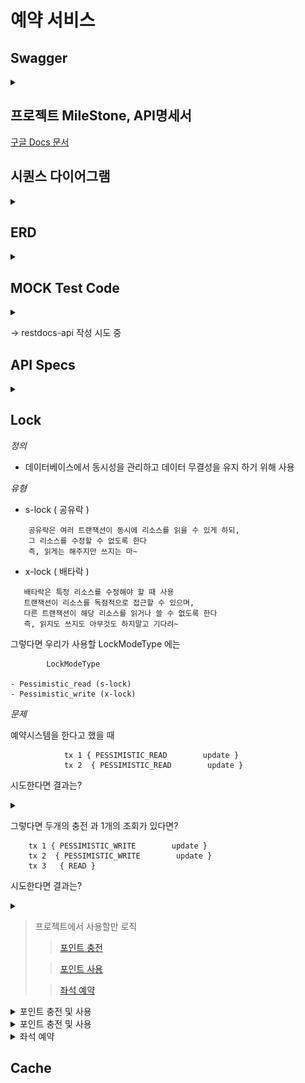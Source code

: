 # 예약 서비스

## Swagger

<details>
    <summary></summary>

![swagger](docs/swagger.png)

</details>

## 프로젝트 MileStone, API명세서

[구글 Docs 문서](https://docs.google.com/spreadsheets/d/1S2TsgAATEp7fZUqq_fYa20B5rVjvJuVm4wjqANgiSU4/edit?usp=sharing)



## 시퀀스 다이어그램

<details>
    <summary></summary>

![시퀀스다이어그램](docs/시퀀스다이어그램.png)

</details>

## ERD

<details>
    <summary></summary>

![concertERD](https://github.com/Ssantoo/booking_service/assets/112769188/28e294ad-7a17-4902-8e69-d72242b03150)

</details>


## MOCK Test Code

<details>
    <summary></summary>

[Mock TEST CODE](https://github.com/Ssantoo/booking_service/pull/1)
</details>

-> restdocs-api 작성 시도 중

## API Specs

<details>
    <summary></summary>

1️⃣ **`주요` 유저 대기열 토큰 기능    post**

- 서비스를 이용할 토큰을 발급받는 API를 작성합니다.
- 토큰은 유저의 UUID 와 해당 유저의 대기열을 관리할 수 있는 정보 ( 대기 순서 or 잔여 시간 등 ) 를 포함합니다.
- 이후 모든 API 는 위 토큰을 이용해 대기열 검증을 통과해야 이용 가능합니다.

> 기본적으로 폴링으로 본인의 대기열을 확인한다고 가정하며, 다른 방안 또한 고려해보고 구현해 볼 수 있습니다.
> 

2️⃣ `기본` 예약 가능 날짜 / 좌석 API  get**

- 예약가능한 날짜와 해당 날짜의 좌석을 조회하는 API 를 각각 작성합니다.
- 예약 가능한 날짜 목록을 조회할 수 있습니다.

- 날짜 정보를 입력받아 예약가능한 좌석정보를 조회할 수 있습니다.

> 좌석 정보는 1 ~ 50 까지의 좌석번호로 관리됩니다.
> 

3️⃣ **`주요` 좌석 예약 요청 API   post**

- 날짜와 좌석 정보를 입력받아 좌석을 예약 처리하는 API 를 작성합니다.
- 좌석 예약과 동시에 해당 좌석은 그 유저에게 약 5분간 임시 배정됩니다. ( 시간은 정책에 따라 자율적으로 정의합니다. )
- 만약 배정 시간 내에 결제가 완료되지 않는다면 좌석에 대한 임시 배정은 해제되어야 하며 다른 사용자는 예약할 수 없어야 한다.

4️⃣ **`기본`**  **잔액 충전 / 조회 API   post / get**

- 결제에 사용될 금액을 API 를 통해 충전하는 API 를 작성합니다.
- 사용자 식별자 및 충전할 금액을 받아 잔액을 충전합니다.
- 사용자 식별자를 통해 해당 사용자의 잔액을 조회합니다.

5️⃣ **`주요` 결제 API   post**

- 결제 처리하고 결제 내역을 생성하는 API 를 작성합니다.
- 결제가 완료되면 해당 좌석의 소유권을 유저에게 배정하고 대기열 토큰을 만료시킵니다.

#### 고민중
- 유저는 한명당 하나의 좌석만 예약할 수 있다.
- 좌석별로 가격이 다르다
- 포인트 충전 좌석가격에 비해 부족하면 충전
- 콘서트 예약 날짜 당일 취소시 취소 수수료 발생
- 좌석 상태 변경 ( 빈자리, 예약중, 결제중?, 예약됨)
- 좌석 토큰에 날짜 등 , 정보포함
- 해당 날짜부터 콘서트 시작날짜까지 선택가능
- 콘서트예약 오픈날짜
- 콘서트날짜
  
</details>


## Lock

*정의*

- 데이터베이스에서 동시성을 관리하고 데이터 무결성을 유지 하기 위해 사용


*유형*
- s-lock ( 공유락 )
```
    공유락은 여러 트랜잭션이 동시에 리소스를 읽을 수 있게 하되, 
    그 리소스를 수정할 수 없도록 한다
    즉, 읽게는 해주지만 쓰지는 마~
```
- x-lock ( 배타락 )
```
   배타락은 특정 리소스를 수정해야 할 때 사용
   트랜잭션이 리소스를 독점적으로 접근할 수 있으며, 
   다른 트랜잭션이 해당 리소스를 읽거나 쓸 수 없도록 한다
   즉, 읽지도 쓰지도 아무것도 하지말고 기다려~
```
    
그렇다면 우리가 사용할 LockModeType 에는

            LockModeType

    - Pessimistic_read (s-lock)
    - Pessimistic_write (x-lock)

*문제*

예약시스템을 한다고 했을 때

                tx 1 { PESSIMISTIC_READ        update }
                tx 2  { PESSIMISTIC_READ        update }

시도한다면 결과는?
<details>
    <summary></summary>

둘다 실패

```
        tx 1 { PESSIMISTIC_READ        update }
                                    (tx2 가 s-lock 소지중이야 너 기다려)
        tx 2  { PESSIMISTIC_READ        update }
                                         (tx1 이 s-lock 소지중이야 너 기다려)
                                         = 데드락
```

</details>

그렇다면 두개의 충전 과 1개의 조회가 있다면?

```
    tx 1 { PESSIMISTIC_WRITE        update }
    tx 2  { PESSIMISTIC_WRITE        update }
    tx 3   { READ }
```
시도한다면 결과는?
<details>
    <summary></summary>

tx3은 
tx1, tx2가 끝날때까지 기다리게 된다
```
tx 1 { PESSIMISTIC_WRITE        update }
tx 2  {                                 PESSIMISTIC_WRITE        update }
tx 3   {                                                                  READ }

```

![비관적락](docs/비관적락테스트(포인트충전).png)

</details>

> 프로젝트에서 사용할만 로직
> > <a href="#locking-details-charge"> 포인트 충전 </a>
> 
> > <a href="#locking-details-use"> 포인트 사용 </a>
> 
> >  <a href="#locking-details"> 좌석 예약 </a>

<details id="locking-details-charge">
    <summary>포인트 충전 및 사용</summary>

![낙관적락](docs/낙관적락(포인트충전).png)

![비관적락](docs/비관적락테스트(포인트충전).png)


> 낙관적 락은 데이터 충돌이 드물고, 트랜잭션이 자주 충돌하지 않는 상황에서 효율적이다
그러나 포인트 충전과 같은 동시성 문제가 발생하기 쉬운 작업에서는 낙관적 락이 자주 충돌을 일으켜 ObjectOptimisticLockingFailureException이 발생
하므로 *비추*

> 비관적 락은 충돌을 예방하기 위해 트랜잭션이 자원에 접근할 때 락을 걸어 다른 트랜잭션이 접근하지 못하게 한다.
데이터의 일관성을 보장하지만, 트랜잭션 간의 대기 시간이 발생하고, 특히 고성능이 요구되는 환경에서는 성능 병목 및
비관적 락의 DB 커넥션 점유 문제가 발생하므로 *비추*

</details>

<details id="#locking-details-use">
    <summary>포인트 충전 및 사용</summary>

![낙관적락](docs/낙관적락(포인트충전).png)

![비관적락](docs/비관적포인트사용.png)


> 낙관적 락은 데이터 충돌이 드물고, 트랜잭션이 자주 충돌하지 않는 상황에서 효율적이다
그러나 포인트 충전과 같은 동시성 문제가 발생하기 쉬운 작업에서는 낙관적 락이 자주 충돌을 일으켜 ObjectOptimisticLockingFailureException이 발생
하므로 *비추*

> 비관적 락은 충돌을 예방하기 위해 트랜잭션이 자원에 접근할 때 락을 걸어 다른 트랜잭션이 접근하지 못하게 한다.
데이터의 일관성을 보장하지만, 트랜잭션 간의 대기 시간이 발생하고, 특히 고성능이 요구되는 환경에서는 성능 병목 및
비관적 락의 DB 커넥션 점유 문제가 발생하므로 *비추*

</details>


<details id="locking-details">
    <summary>좌석 예약</summary>
비관적락

![비관적락](docs/좌석예약lock상태확인.png)

![비관적락](docs/좌석예약비관적락테스트.png)

낙관적락

![낙관적락](docs/좌석예약낙관적.png)

![낙관적락](docs/낙관적락예약의단점.png)


> 낙관적 락은 데이터 충돌이 드물고, 트랜잭션이 자주 충돌하지 않는 상황에서 효율적이다
그러나 포인트 충전과 같은 동시성 문제가 발생하기 쉬운 작업에서는 낙관적 락이 자주 충돌을 일으켜 ObjectOptimisticLockingFailureException이 발생
하므로 *비추*

> 비관적 락은 충돌을 예방하기 위해 트랜잭션이 자원에 접근할 때 락을 걸어 다른 트랜잭션이 접근하지 못하게 한다.
데이터의 일관성을 보장하지만, 트랜잭션 간의 대기 시간이 발생하고, 특히 고성능이 요구되는 환경에서는 성능 병목 및
비관적 락의 DB 커넥션 점유 문제가 발생하므로 *비추*

</details>

## Cache


